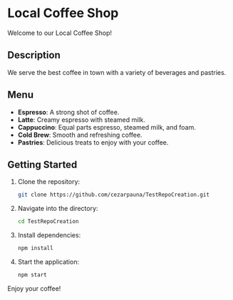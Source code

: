 # Local Coffee Shop

Welcome to our Local Coffee Shop!

## Description
We serve the best coffee in town with a variety of beverages and pastries.

## Menu
- **Espresso**: A strong shot of coffee.
- **Latte**: Creamy espresso with steamed milk.
- **Cappuccino**: Equal parts espresso, steamed milk, and foam.
- **Cold Brew**: Smooth and refreshing coffee.
- **Pastries**: Delicious treats to enjoy with your coffee.

## Getting Started
1. Clone the repository:
   ```bash
   git clone https://github.com/cezarpauna/TestRepoCreation.git
   ```
2. Navigate into the directory:
   ```bash
   cd TestRepoCreation
   ```
3. Install dependencies:
   ```bash
   npm install
   ```
4. Start the application:
   ```bash
   npm start
   ```

Enjoy your coffee!